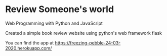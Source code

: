 # Review Someone's world

Web Programming with Python and JavaScript

Created a simple book review website using python's web framework flask

You can find the app at https://freezing-pebble-24-03-2020.herokuapp.com/
